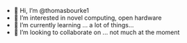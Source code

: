 - 👋 Hi, I’m @thomasbourke1
- 👀 I’m interested in novel computing, open hardware
- 🌱 I’m currently learning ... a lot of things...
- 💞️ I’m looking to collaborate on ... not much at the moment

<!---
thomasbourke1/thomasbourke1 is a ✨ special ✨ repository because its `README.md` (this file) appears on your GitHub profile.
You can click the Preview link to take a look at your changes.
--->
